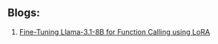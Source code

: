 ## Blogs:
1. [Fine-Tuning Llama-3.1-8B for Function Calling using LoRA](https://gautam75.medium.com/fine-tuning-llama-3-1-8b-for-function-calling-using-lora-159b9ee66060)

